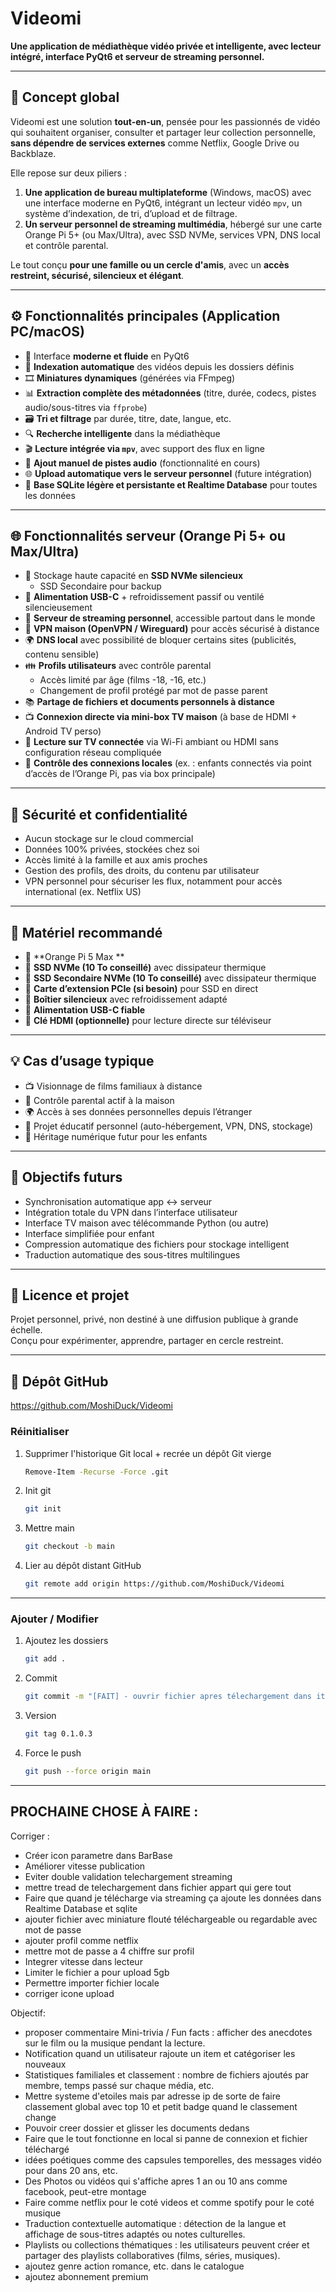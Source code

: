 # Videomi

**Une application de médiathèque vidéo privée et intelligente, avec lecteur intégré, interface PyQt6 et serveur de streaming personnel.**

---

## 🧠 Concept global

Videomi est une solution **tout-en-un**, pensée pour les passionnés de vidéo qui souhaitent organiser, consulter et partager leur collection personnelle, **sans dépendre de services externes** comme Netflix, Google Drive ou Backblaze.

Elle repose sur deux piliers :  
1. **Une application de bureau multiplateforme** (Windows, macOS) avec une interface moderne en PyQt6, intégrant un lecteur vidéo `mpv`, un système d’indexation, de tri, d’upload et de filtrage.  
2. **Un serveur personnel de streaming multimédia**, hébergé sur une carte Orange Pi 5+ (ou Max/Ultra), avec SSD NVMe, services VPN, DNS local et contrôle parental.

Le tout conçu **pour une famille ou un cercle d'amis**, avec un **accès restreint, sécurisé, silencieux et élégant**.

---

## ⚙️ Fonctionnalités principales (Application PC/macOS)

- 🧭 Interface **moderne et fluide** en PyQt6
- 📁 **Indexation automatique** des vidéos depuis les dossiers définis
- 🎞️ **Miniatures dynamiques** (générées via FFmpeg)
- 📊 **Extraction complète des métadonnées** (titre, durée, codecs, pistes audio/sous-titres via `ffprobe`)
- 🗃️ **Tri et filtrage** par durée, titre, date, langue, etc.
- 🔍 **Recherche intelligente** dans la médiathèque
- 🎬 **Lecture intégrée via `mpv`**, avec support des flux en ligne
- 🎵 **Ajout manuel de pistes audio** (fonctionnalité en cours)
- 🌐 **Upload automatique vers le serveur personnel** (future intégration)
- 🧠 **Base SQLite légère et persistante et Realtime Database** pour toutes les données

---

## 🌐 Fonctionnalités serveur (Orange Pi 5+ ou Max/Ultra)

- 💽 Stockage haute capacité en **SSD NVMe silencieux**
  - SSD Secondaire pour backup
- 🔌 **Alimentation USB-C** + refroidissement passif ou ventilé silencieusement
- 📡 **Serveur de streaming personnel**, accessible partout dans le monde
- 🔐 **VPN maison (OpenVPN / Wireguard)** pour accès sécurisé à distance
- 🌍 **DNS local** avec possibilité de bloquer certains sites (publicités, contenu sensible)
- 👪 **Profils utilisateurs** avec contrôle parental
  - Accès limité par âge (films -18, -16, etc.)
  - Changement de profil protégé par mot de passe parent
- 📚 **Partage de fichiers et documents personnels à distance**
- 📺 **Connexion directe via mini-box TV maison** (à base de HDMI + Android TV perso)
- 📲 **Lecture sur TV connectée** via Wi-Fi ambiant ou HDMI sans configuration réseau compliquée
- 👦 **Contrôle des connexions locales** (ex. : enfants connectés via point d’accès de l’Orange Pi, pas via box principale)

---

## 🔐 Sécurité et confidentialité

- Aucun stockage sur le cloud commercial  
- Données 100% privées, stockées chez soi  
- Accès limité à la famille et aux amis proches  
- Gestion des profils, des droits, du contenu par utilisateur  
- VPN personnel pour sécuriser les flux, notamment pour accès international (ex. Netflix US)

---

## 🔧 Matériel recommandé

- 🔸 **Orange Pi 5 Max **  
- 🔸 **SSD NVMe (10 To conseillé)** avec dissipateur thermique  
- 🔸 **SSD Secondaire NVMe (10 To conseillé)** avec dissipateur thermique   
- 🔸 **Carte d’extension PCIe (si besoin)** pour SSD en direct  
- 🔸 **Boîtier silencieux** avec refroidissement adapté  
- 🔸 **Alimentation USB-C fiable**  
- 🔸 **Clé HDMI (optionnelle)** pour lecture directe sur téléviseur  

---

## 💡 Cas d’usage typique

- 📺 Visionnage de films familiaux à distance
- 🧒 Contrôle parental actif à la maison
- 🌍 Accès à ses données personnelles depuis l’étranger
- 🔧 Projet éducatif personnel (auto-hébergement, VPN, DNS, stockage)
- 🎁 Héritage numérique futur pour les enfants

---

## 📌 Objectifs futurs

- Synchronisation automatique app ↔ serveur  
- Intégration totale du VPN dans l’interface utilisateur  
- Interface TV maison avec télécommande Python (ou autre)  
- Interface simplifiée pour enfant  
- Compression automatique des fichiers pour stockage intelligent  
- Traduction automatique des sous-titres multilingues  

---

## 🧾 Licence et projet

Projet personnel, privé, non destiné à une diffusion publique à grande échelle.  
Conçu pour expérimenter, apprendre, partager en cercle restreint.

---

## 🔗 Dépôt GitHub

https://github.com/MoshiDuck/Videomi

### Réinitialiser

1. Supprimer l'historique Git local + recrée un dépôt Git vierge
    ```bash
   Remove-Item -Recurse -Force .git
   ```

2. Init git
    ```bash       
   git init
   ```

3. Mettre main
   ```bash  
   git checkout -b main
   ```
   
4. Lier au dépôt distant GitHub
    ```bash
   git remote add origin https://github.com/MoshiDuck/Videomi
   ```
---

### Ajouter / Modifier

1. Ajoutez les dossiers  
    ```bash
    git add .
    ```
2. Commit  
    ```bash
    git commit -m "[FAIT] - ouvrir fichier apres télechargement dans item "
    ```
   
3. Version
   ```bash
   git tag 0.1.0.3
   ```
   
4. Force le push  
    ```bash
    git push --force origin main
    ```

---
   
## PROCHAINE CHOSE À FAIRE :

Corriger :

- Créer icon parametre dans BarBase
- Améliorer vitesse publication
- Eviter double validation telechargement streaming
- mettre tread de telechargement dans fichier appart qui gere tout 
- Faire que quand je télécharge via streaming ça ajoute les données dans Realtime Database et sqlite
- ajouter fichier avec miniature flouté téléchargeable ou regardable avec mot de passe
- ajouter profil comme netflix 
- mettre mot de passe a 4 chiffre sur profil
- Integrer vitesse dans lecteur
- Limiter le fichier a pour upload 5gb
- Permettre importer fichier locale
- corriger icone upload

Objectif:

- proposer commentaire Mini-trivia / Fun facts : afficher des anecdotes sur le film ou la musique pendant la lecture.
- Notification quand un utilisateur rajoute un item et catégoriser les nouveaux
- Statistiques familiales et classement : nombre de fichiers ajoutés par membre, temps passé sur chaque média, etc.
- Mettre systeme d'etoiles mais par adresse ip de sorte de faire classement global avec top 10 et petit badge quand le classement change
- Pouvoir creer dossier et glisser les documents dedans
- Faire que le tout fonctionne en local si panne de connexion et fichier téléchargé
- idées poétiques comme des capsules temporelles, des messages vidéo pour dans 20 ans, etc.
- Des Photos ou vidéos qui s'affiche apres 1 an ou 10 ans comme facebook, peut-etre montage
- Faire comme netflix pour le coté videos et comme spotify pour le coté musique
- Traduction contextuelle automatique : détection de la langue et affichage de sous-titres adaptés ou notes culturelles.
- Playlists ou collections thématiques : les utilisateurs peuvent créer et partager des playlists collaboratives (films, séries, musiques).
- ajoutez genre action romance, etc. dans le catalogue
- ajoutez abonnement premium